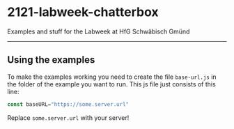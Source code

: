 # 2121-labweek-chatterbox

Examples and stuff for the Labweek at HfG Schwäbisch Gmünd

---

## Using the examples

To make the examples working you need to create the file `base-url.js` in the folder of the example you want to run. This js file just consists of this line:

``` javascript
const baseURL="https://some.server.url"   
```

Replace `some.server.url` with your server!
